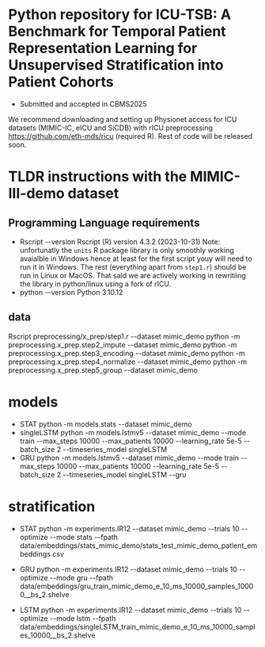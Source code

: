# Python  repository for ICU-TSB: A Benchmark for Temporal Patient Representation Learning for Unsupervised Stratification into Patient Cohorts 
-  Submitted and accepted in CBMS2025

We recommend downloading and setting up Physionet access for ICU datasets (MIMIC-IC, eICU and SiCDB) with rICU preprocessing https://github.com/eth-mds/ricu (required R). 
Rest of code will be released soon.


# TLDR instructions with the MIMIC-III-demo dataset
## Programming Language  requirements 
-  Rscript --version 
Rscript  (R) version 4.3.2 (2023-10-31)
Note:  unfortunatly the `units` R package library is only smoothly working avaialble  in Windows hence at least for the first script youy will need to run it in Windows. The rest (everything apart from `step1.r`) should be run in Linux or MacOS.
That said we are actively  working in rewritiing the library in python/linux using a fork of rICU.
-  python --version
Python 3.10.12

## data
Rscript preprocessing/x_prep/step1.r --dataset mimic_demo
python -m preprocessing.x_prep.step2_impute --dataset mimic_demo 
python -m preprocessing.x_prep.step3_encoding --dataset mimic_demo
python -m preprocessing.x_prep.step4_normalize --dataset mimic_demo
python -m preprocessing.x_prep.step5_group --dataset mimic_demo

# models
- STAT
python -m models.stats --dataset mimic_demo
- singleLSTM
python -m models.lstmv5 --dataset mimic_demo --mode train --max_steps 10000 --max_patients 10000 --learning_rate 5e-5 --batch_size 2 --timeseries_model singleLSTM
- GRU
python -m models.lstmv5 --dataset mimic_demo --mode train --max_steps 10000 --max_patients 10000 --learning_rate 5e-5 --batch_size 2 --timeseries_model singleLSTM --gru

# stratification
- STAT
python -m experiments.IR12 --dataset mimic_demo --trials 10 --optimize --mode stats --fpath
data/embeddings/stats_mimic_demo/stats_test_mimic_demo_patient_embeddings.csv
-  GRU
python -m experiments.IR12 --dataset mimic_demo --trials 10 --optimize --mode gru --fpath data/embeddings/gru_train_mimic_demo_e_10_ms_10000_samples_10000__bs_2.shelve

- LSTM
python -m experiments.IR12 --dataset mimic_demo --trials 10 --optimize --mode lstm --fpath data/embeddings/singleLSTM_train_mimic_demo_e_10_ms_10000_samples_10000__bs_2.shelve       



